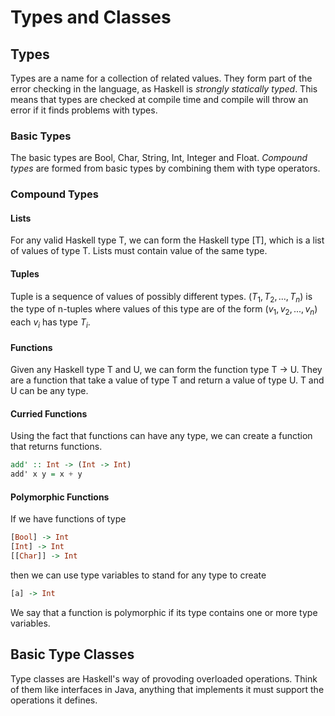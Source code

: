 # Types and Classes

## Types

Types are a name for a collection of related values.
They form part of the error checking in the language, as Haskell is *strongly statically typed*. This means that types are checked at compile time and compile will throw an error if it finds problems with types.

### Basic Types

The basic types are Bool, Char, String, Int, Integer and Float.
*Compound types* are formed from basic types by combining them with type operators.

### Compound Types

#### Lists

For any valid Haskell type T, we can form the Haskell type [T], which is a list of values of type T. Lists must contain value of the same type.

#### Tuples

Tuple is a sequence of values of possibly different types.
$(T_1, T_2, ...,T_n)$ is the type of n-tuples where values of this type are of the form $(v_1, v_2, ..., v_n)$ each $v_i$ has type $T_i$.

#### Functions

Given any Haskell type T and U, we can form the function type T $\rightarrow$ U.
They are a function that take a value of type T and return a value of type U.
T and U can be any type.

#### Curried Functions

Using the fact that functions can have any type, we can create a function that returns functions.

```haskell
add' :: Int -> (Int -> Int)
add' x y = x + y
```

#### Polymorphic Functions

If we have functions of type

```haskell
[Bool] -> Int
[Int] -> Int
[[Char]] -> Int
```

then we can use type variables to stand for any type to create

```haskell
[a] -> Int
```

We say that a function is polymorphic if its type contains one or more type variables.

## Basic Type Classes

Type classes are Haskell's way of provoding overloaded operations. Think of them like interfaces in Java, anything that implements it must support the operations it defines.